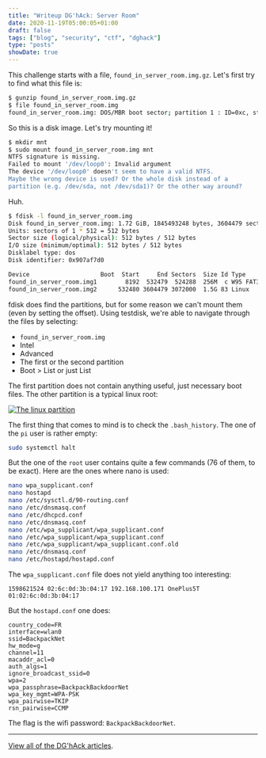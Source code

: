```yaml
---
title: "Writeup DG'hAck: Server Room"
date: 2020-11-19T05:00:05+01:00
draft: false
tags: ["blog", "security", "ctf", "dghack"]
type: "posts"
showDate: true
---
```


This challenge starts with a file, `found_in_server_room.img.gz`. Let's first try to find what this file is:

```bash
$ gunzip found_in_server_room.img.gz
$ file found_in_server_room.img
found_in_server_room.img: DOS/MBR boot sector; partition 1 : ID=0xc, start-CHS (0x40,0,1), end-CHS (0x3ff,3,32), startsector 8192, 524288 sectors; partition 2 : ID=0x83, start-CHS (0x3ff,3,32), end-CHS (0x3ff,3,32), startsector 532480, 3072000 sectors
```

So this is a disk image. Let's try mounting it!

```bash
$ mkdir mnt
$ sudo mount found_in_server_room.img mnt
NTFS signature is missing.
Failed to mount '/dev/loop0': Invalid argument
The device '/dev/loop0' doesn't seem to have a valid NTFS.
Maybe the wrong device is used? Or the whole disk instead of a
partition (e.g. /dev/sda, not /dev/sda1)? Or the other way around?
```

Huh.

```bash
$ fdisk -l found_in_server_room.img
Disk found_in_server_room.img: 1.72 GiB, 1845493248 bytes, 3604479 sectors
Units: sectors of 1 * 512 = 512 bytes
Sector size (logical/physical): 512 bytes / 512 bytes
I/O size (minimum/optimal): 512 bytes / 512 bytes
Disklabel type: dos
Disk identifier: 0x907af7d0

Device                    Boot  Start     End Sectors  Size Id Type
found_in_server_room.img1        8192  532479  524288  256M  c W95 FAT32 (LBA)
found_in_server_room.img2      532480 3604479 3072000  1.5G 83 Linux
```

fdisk does find the partitions, but for some reason we can't mount them (even by setting the offset). Using testdisk, we're able to navigate through the files by selecting:

 - `found_in_server_room.img`
 - Intel
 - Advanced
 - The first or the second partition
 - Boot > List or just List

The first partition does not contain anything useful, just necessary boot files. The other partition is a typical linux root:

[![The linux partition](/assets/dghack/server-room-root.png)](/assets/dghack/server-room-root.png)

The first thing that comes to mind is to check the `.bash_history`. The one of the `pi` user is rather empty:

```bash
sudo systemctl halt
```

But the one of the `root` user contains quite a few commands (76 of them, to be exact). Here are the ones where nano is used:

```bash
nano wpa_supplicant.conf
nano hostapd
nano /etc/sysctl.d/90-routing.conf
nano /etc/dnsmasq.conf 
nano /etc/dhcpcd.conf 
nano /etc/dnsmasq.conf 
nano /etc/wpa_supplicant/wpa_supplicant.conf
nano /etc/wpa_supplicant/wpa_supplicant.conf
nano /etc/wpa_supplicant/wpa_supplicant.conf.old 
nano /etc/dnsmasq.conf 
nano /etc/hostapd/hostapd.conf
```

The `wpa_supplicant.conf` file does not yield anything too interesting:

```
1598621524 02:6c:0d:3b:04:17 192.168.100.171 OnePlus5T 01:02:6c:0d:3b:04:17
```

But the `hostapd.conf` one does:

```
country_code=FR
interface=wlan0
ssid=BackpackNet
hw_mode=g
channel=11
macaddr_acl=0
auth_algs=1
ignore_broadcast_ssid=0
wpa=2
wpa_passphrase=BackpackBackdoorNet
wpa_key_mgmt=WPA-PSK
wpa_pairwise=TKIP
rsn_pairwise=CCMP
```

The flag is the wifi password: `BackpackBackdoorNet`.

---

[View all of the DG'hAck articles](/tags/dghack).
